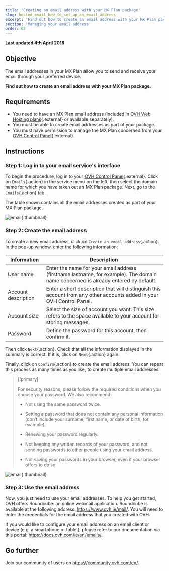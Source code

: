 ```yaml
---
title: 'Creating an email address with your MX Plan package'
slug: hosted_email_how_to_set_up_an_email_address
excerpt: 'Find out how to create an email address with your MX Plan package'
section: 'Managing your email address'
order: 02
---
```


**Last updated 4th April 2018**

## Objective

The email addresses in your MX Plan allow you to send and receive your email through your preferred device.

**Find out how to create an email address with your MX Plan package.**

## Requirements

- You need to have an MX Plan email address (included in [OVH Web Hosting plans](https://www.ovhcloud.com/en-ie/web-hosting/){.external} or available separately).
- You must be able to create email addresses as part of your package.
- You must have permission to manage the MX Plan concerned from your [OVH Control Panel](https://www.ovh.com/auth/?action=gotomanager&from=https://www.ovh.ie/&ovhSubsidiary=ie){.external}.

## Instructions

### Step 1: Log in to your email service's interface

To begin the procedure, log in to your [OVH Control Panel](https://www.ovh.com/auth/?action=gotomanager&from=https://www.ovh.ie/&ovhSubsidiary=ie){.external}. Click on `Emails`{.action} in the service menu on the left, then select the domain name for which you have taken out an MX Plan package. Next, go to the `Emails`{.action} tab.

The table shown contains all the email addresses created as part of your MX Plan package.

![email](images/email-creation-step1.png){.thumbnail}

### Step 2: Create the email address

To create a new email address, click on `Create an email address`{.action}. In the pop-up window, enter the following information:

|Information|Description|  
|---|---|  
|User name|Enter the name for your email address (firstname.lastname, for example). The domain name concerned is already entered by default.|  
|Account description|Enter a short description that will distinguish this account from any other accounts added in your OVH Control Panel.|  
|Account size|Select the size of account you want. This size refers to the space available to your account for storing messages.|  
|Password|Define the password for this account, then confirm it.|

Then click `Next`{.action}. Check that all the information displayed in the summary is correct. If it is, click on `Next`{.action} again.

Finally, click on `Confirm`{.action} to create the email address. You can repeat this process as many times as you like, to create multiple email addresses.

> [!primary]
>
> For security reasons, please follow the required conditions when you choose your password. We also recommend:
>
> - Not using the same password twice.
>
> - Setting a password that does not contain any personal information (don’t include your surname, first name, or date of birth, for example).
>
> - Renewing your password regularly.
>
> - Not keeping any written records of your password, and not sending passwords to other people using your email address.
>
> - Not saving your passwords in your browser, even if your browser offers to do so.
>

![email](images/email-creation-step2.png){.thumbnail}

### Step 3: Use the email address

Now, you just need to use your email addresses. To help you get started, OVH offers Roundcube: an online webmail application. Roundcube is available at the following address: <https://www.ovh.ie/mail/>. You will need to enter the credentials for the email address that you created with OVH.

If you would like to configure your email address on an email client or device (e.g. a smartphone or tablet), please refer to our documentation via this portal: <https://docs.ovh.com/ie/en/emails/>.

## Go further

Join our community of users on <https://community.ovh.com/en/>.